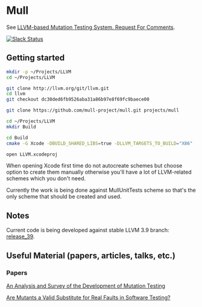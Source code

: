 # Mull

See [LLVM-based Mutation Testing System. Request For
Comments](http://lowlevelbits.org/llvm-based-mutation-testing-system/).

[![Slack Status](https://mutation-testing-slack.herokuapp.com/badge.svg)](https://mutation-testing.slack.com/messages/mull)

## Getting started

```bash
mkdir -p ~/Projects/LLVM
cd ~/Projects/LLVM

git clone http://llvm.org/git/llvm.git
cd llvm
git checkout dc30ded6fb9526aba31a86b97e8f69fc9baece00

git clone https://github.com/mull-project/mull.git projects/mull

cd ~/Projects/LLVM
mkdir Build

cd Build
cmake -G Xcode -DBUILD_SHARED_LIBS=true -DLLVM_TARGETS_TO_BUILD="X86" ../llvm

open LLVM.xcodeproj
```

When opening Xcode first time do not autocreate schemes but choose option to
create them manually otherwise you'll have a lot of LLVM-related schemes which
you don't need.

Currently the work is being done against MullUnitTests scheme so that's the
only scheme that should be created and used.

## Notes

Current code is being developed against stable LLVM 3.9 branch:
[release_39](https://github.com/llvm-mirror/llvm/tree/release_39).

## Useful Material (papers, articles, talks, etc.)

### Papers

[An Analysis and Survey of the Development of
Mutation Testing](http://www0.cs.ucl.ac.uk/staff/mharman/tse-mutation-survey.pdf)

[Are Mutants a Valid Substitute for Real Faults in Software Testing?](https://homes.cs.washington.edu/~mernst/pubs/mutation-effectiveness-fse2014.pdf)
